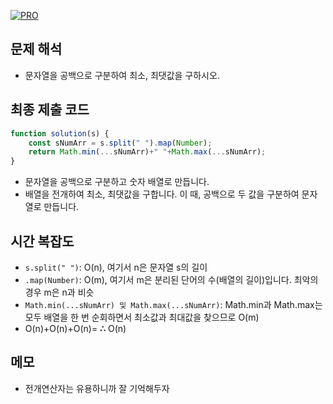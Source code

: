 [![PRO]][Link]

## 문제 해석

-   문자열을 공백으로 구분하여 최소, 최댓값을 구하시오.

## 최종 제출 코드

```js
function solution(s) {
    const sNumArr = s.split(" ").map(Number);
    return Math.min(...sNumArr)+" "+Math.max(...sNumArr);
}
```
- 문자열을 공백으로 구분하고 숫자 배열로 만듭니다.
- 배열을 전개하여 최소, 최댓값을 구합니다. 이 때, 공백으로 두 값을 구분하여 문자열로 만듭니다.

## 시간 복잡도

-   `s.split(" ")`: O(n), 여기서 n은 문자열 s의 길이
-   `.map(Number)`: O(m), 여기서 m은 분리된 단어의 수(배열의 길이)입니다. 최악의 경우 m은 n과 비슷
-   `Math.min(...sNumArr) 및 Math.max(...sNumArr)`: Math.min과 Math.max는 모두 배열을 한 번 순회하면서 최소값과 최대값을 찾으므로 O(m)
-   O(n)+O(n)+O(n)= **∴** O(n)

## 메모

-   전개연산자는 유용하니까 잘 기억해두자

<!---------------------------------------------------------------------------->

[PRO]: https://github.com/GoSSaChin/algorithm-js/assets/107768516/67c43b52-bc3f-4571-a249-5519021afbb0
[Link]: https://school.programmers.co.kr/learn/courses/30/lessons/12939
